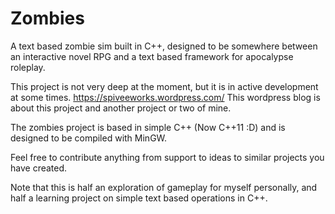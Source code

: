 Zombies
=======

A text based zombie sim built in C++, designed to be somewhere between an interactive novel RPG and a text based framework for apocalypse roleplay.

This project is not very deep at the moment, but it is in active development at some times. 
https://spiveeworks.wordpress.com/
This wordpress blog is about this project and another project or two of mine.

The zombies project is based in simple C++ (Now C++11 :D) and is designed to be compiled with MinGW.

Feel free to contribute anything from support to ideas to similar projects you have created.

Note that this is half an exploration of gameplay for myself personally, and half a learning project on simple text based operations in C++.
